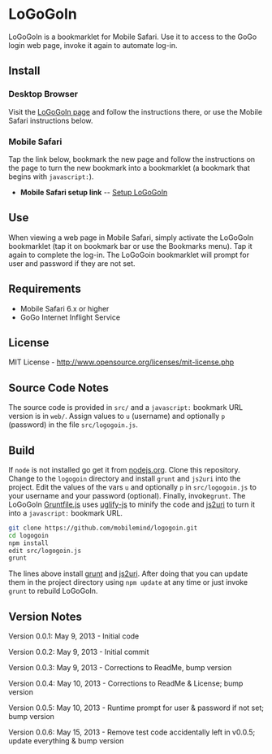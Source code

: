 # LoGoGoIn
LoGoGoIn is a bookmarklet for Mobile Safari. Use it to access to the GoGo login web page,
invoke it again to automate log-in.

## Install
### Desktop Browser
Visit the [LoGoGoIn page] and follow the instructions there, or use the Mobile Safari
instructions below.

### Mobile Safari
Tap the link below, bookmark the new page and follow the instructions on the page to turn
the new bookmark into a bookmarklet (a bookmark that begins with `javascript:`).

+ **Mobile Safari setup link** -- [Setup LoGoGoIn]

## Use
When viewing a web page in Mobile Safari, simply activate the LoGoGoIn bookmarklet (tap it
on bookmark bar or use the Bookmarks menu). Tap it again to complete the log-in. The
LoGoGoin bookmarklet will prompt for user and password if they are not set.

## Requirements
* Mobile Safari 6.x or higher
* GoGo Internet Inflight Service

## License
MIT License - <http://www.opensource.org/licenses/mit-license.php>

## Source Code Notes
The source code is provided in `src/` and a `javascript:` bookmark URL version is in
`web/`. Assign values to `u` (username) and optionally `p` (password) in the file
`src/logogoin.js`.

## Build
If `node` is not installed go get it from [nodejs.org][nodejs]. Clone this repository.
Change to the `logogoin` directory and install `grunt` and `js2uri` into the project.
Edit the values of the vars `u` and optionally `p` in `src/logogoin.js` to your username
and your password (optional). Finally, invoke`grunt`. The LoGoGoIn [Gruntfile.js] uses
[uglify-js] to minify the code and [js2uri] to turn it into a `javascript:` bookmark URL.
```bash
git clone https://github.com/mobilemind/logogoin.git
cd logogoin
npm install
edit src/logogoin.js
grunt
```

The lines above install [grunt] and [js2uri]. After doing that you can update them in the
project directory using `npm update` at any time or just invoke `grunt` to rebuild
LoGoGoIn.

## Version Notes
Version 0.0.1: May 9, 2013 - Initial code

Version 0.0.2: May 9, 2013 - Initial commit

Version 0.0.3: May 9, 2013 - Corrections to ReadMe, bump version

Version 0.0.4: May 10, 2013 - Corrections to ReadMe & License; bump version

Version 0.0.5: May 10, 2013 - Runtime prompt for user & password if not set; bump version

Version 0.0.6: May 15, 2013 - Remove test code accidentally left in v0.0.5; update everything & bump version

<!-- reference links -->
[nodejs]: http://nodejs.org/
[npm]: https://npmjs.org/
[grunt]: http://gruntjs.com/
[Gruntfile.js]: https://github.com/mobilemind/logogoin/blob/master/Gruntfile.js
[uglify-js]: https://npmjs.org/package/uglify-js
[js2uri]: https://npmjs.org/package/js2uri
[LoGoGoIn page]: https://github.com/mobilemind/logogoin
[Setup LoGoGoIn]: http://mmind.me/_?javascript:var%20u='',p='',d=document;/%5Ehttps:%5C/%5C/airborne%5C.gogoinflight%5C.com%5C/./.test(location.href)?(d.getElementById('returningRadio').checked=!0,d.getElementById('loginEmail').value=''!==u?u:window.prompt('Username/email:',''),d.getElementById('loginPassword').value=''!==p?p:window.prompt('Password:',''),d.forms%5B0%5D.submit()):location.href='https://airborne.gogoinflight.com/gbp/signInsignUp.do?execution=e2s1';void'0.0.5'
